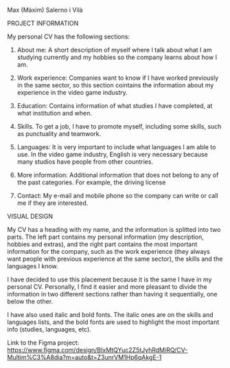 Max (Màxim) Salerno i Vilà

PROJECT INFORMATION

My personal CV has the following sections:

1. About me: A short description of myself where I talk about what I am studying currently and my hobbies so the company learns about
how I am.

2. Work experience: Companies want to know if I have worked previously in the same sector, so this section cointains the information about my experience in the video game industry.

3. Education: Contains information of what studies I have completed, at what institution and when.

4. Skills. To get a job, I have to promote myself, including some skills, such as punctuality and teamwork.

5. Languages: It is very important to include what languages I am able to use. In the video game industry, English is very necessary because many studios have people from other countries.

6. More information: Additional information that does not belong to any of the past categories. For example, the driving license

7. Contact: My e-mail and mobile phone so the company can write or call me if they are interested.

VISUAL DESIGN

My CV has a heading with my name, and the information is splitted into two parts. The left part contains my personal information (my description, hobbies and extras), and the right part contains the most important information for the company, such as the work experience (they always want people with previous experience at the same sector), the skills and the languages I know.

I have decided to use this placement because it is the same I have in my personal CV. Personally, I find it easier and more pleasant to divide the information in two different sections rather than having it sequentially, one below the other.

I have also used italic and bold fonts. The italic ones are on the skills and languages lists, and the bold fonts are used to highlight the most important info (studies, languages, etc).


Link to the Figma project: https://www.figma.com/design/BIxMtQYuc2Z5tJyhRdMiRQ/CV-Multim%C3%A8dia?m=auto&t=Z3unrVM1Hp6qAkgE-1
